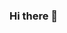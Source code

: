 ### Hi there 👋

<!--
**JackTheWebDev/jackthewebdev** is a ✨ _special_ ✨ repository because its `README.md` (this file) appears on your GitHub profile.

#### Projects
* The Aviation Bot 
  A bot for Discord
  https://www.jackthewebdev.com/aviationbotinvite/
 
